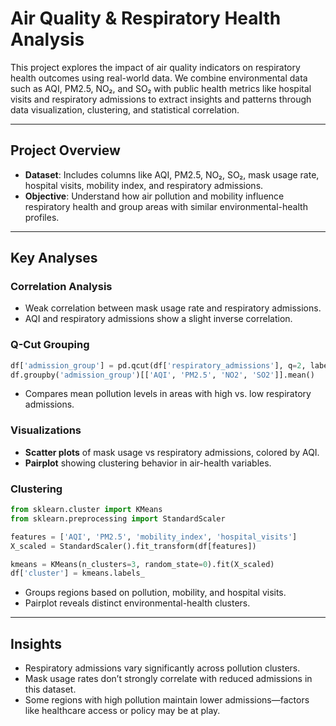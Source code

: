 

# Air Quality & Respiratory Health Analysis

This project explores the impact of air quality indicators on respiratory health outcomes using real-world data. We combine environmental data such as AQI, PM2.5, NO₂, and SO₂ with public health metrics like hospital visits and respiratory admissions to extract insights and patterns through data visualization, clustering, and statistical correlation.

---

## Project Overview

* **Dataset**: Includes columns like AQI, PM2.5, NO₂, SO₂, mask usage rate, hospital visits, mobility index, and respiratory admissions.
* **Objective**: Understand how air pollution and mobility influence respiratory health and group areas with similar environmental-health profiles.

---

## Key Analyses

### Correlation Analysis

* Weak correlation between mask usage rate and respiratory admissions.
* AQI and respiratory admissions show a slight inverse correlation.

### Q-Cut Grouping

```python
df['admission_group'] = pd.qcut(df['respiratory_admissions'], q=2, labels=['Low', 'High'])
df.groupby('admission_group')[['AQI', 'PM2.5', 'NO2', 'SO2']].mean()
```

* Compares mean pollution levels in areas with high vs. low respiratory admissions.

### Visualizations

* **Scatter plots** of mask usage vs respiratory admissions, colored by AQI.
* **Pairplot** showing clustering behavior in air-health variables.

### Clustering

```python
from sklearn.cluster import KMeans
from sklearn.preprocessing import StandardScaler

features = ['AQI', 'PM2.5', 'mobility_index', 'hospital_visits']
X_scaled = StandardScaler().fit_transform(df[features])

kmeans = KMeans(n_clusters=3, random_state=0).fit(X_scaled)
df['cluster'] = kmeans.labels_
```

* Groups regions based on pollution, mobility, and hospital visits.
* Pairplot reveals distinct environmental-health clusters.

---

## Insights

* Respiratory admissions vary significantly across pollution clusters.
* Mask usage rates don’t strongly correlate with reduced admissions in this dataset.
* Some regions with high pollution maintain lower admissions—factors like healthcare access or policy may be at play.



